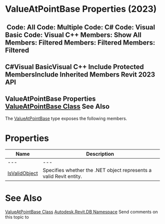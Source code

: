 # ValueAtPointBase Properties (2023)

﻿
 Code: All Code: Multiple Code: C# Code: Visual Basic Code: Visual C++  Members: Show All Members: Filtered Members: Filtered Members: Filtered   
---  
C#Visual BasicVisual C++
Include Protected MembersInclude Inherited Members
Revit 2023 API  
---  
ValueAtPointBase Properties  
[ValueAtPointBase Class](67c49547-b5b9-59ad-8106-65d90886a381.md "ValueAtPointBase Class") See Also  
---  
The [ValueAtPointBase](67c49547-b5b9-59ad-8106-65d90886a381.md "ValueAtPointBase Class") type exposes the following members.
# Properties
| Name | Description |
| --- | --- |
| --- | --- | --- |
| [IsValidObject](586e4bc0-785e-8c96-0801-480dd86f096c.md "IsValidObject Property") | Specifies whether the .NET object represents a valid Revit entity. |

# See Also
[ValueAtPointBase Class](67c49547-b5b9-59ad-8106-65d90886a381.md "ValueAtPointBase Class")
[Autodesk.Revit.DB Namespace](87546ba7-461b-c646-cbb1-2cb8f5bff8b2.md "Autodesk.Revit.DB Namespace")
Send comments on this topic to 